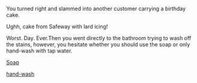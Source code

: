 You turned right and slammed into another customer carrying a birthday cake.

Ughh, cake from Safeway with lard icing!

Worst. Day. Ever.Then you went directly to the bathroom trying to wash off the stains, however,
you hesitate whether you should use the soap or only hand-wash with tap water.



[Soap](right/soap.md)


[hand-wash](right/hand-wash.md)
